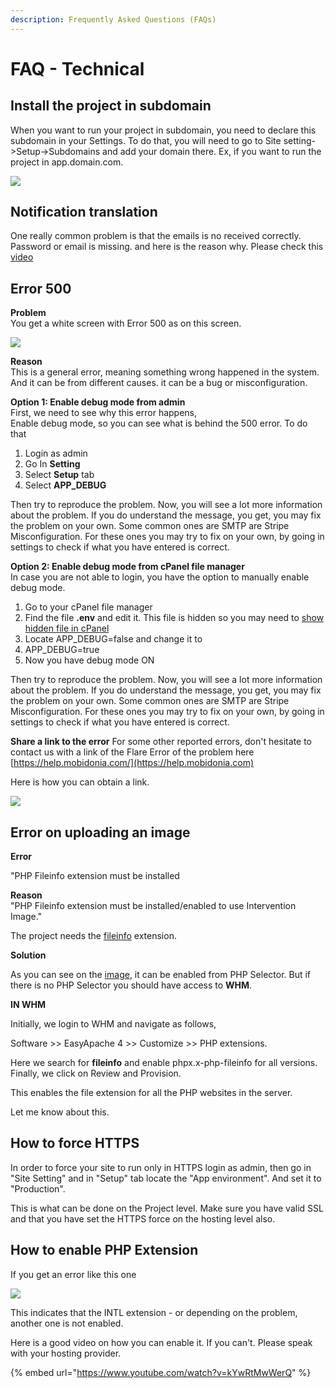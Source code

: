 ```yaml
---
description: Frequently Asked Questions (FAQs)
---
```


# FAQ - Technical

## Install the project in subdomain

When you want to run your project in subdomain, you need to declare this subdomain in your Settings. To do that, you will need to go to Site setting->Setup->Subdomains and add your domain there. Ex, if you want to run the project in app.domain.com.

![](https://i.imgur.com/k6uuMa2.jpg)

## Notification translation

One really common problem is that the emails is no received correctly. Password or email is missing. and here is the reason why. Please check this [video](https://www.loom.com/share/112938a8fa31418386b5ae2c8c71303b)



## Error 500

**Problem**\
You get a white screen with Error 500 as on this screen.

![](https://i.imgur.com/HZmpG35.png)

**Reason**\
This is a general error, meaning something wrong happened in the system. And it can be from different causes. it can be a bug or misconfiguration.

**Option 1: Enable debug mode from admin**\
First, we need to see why this error happens,\
Enable debug mode, so you can see what is behind the 500 error. To do that

1. Login as admin
2. Go In **Setting**
3. Select **Setup** tab
4. Select **APP\_DEBUG**

Then try to reproduce the problem. Now, you will see a lot more information about the problem. If you do understand the message, you get, you may fix the problem on your own. Some common ones are SMTP are Stripe Misconfiguration. For these ones you may try to fix on your own, by going in settings to check if what you have entered is correct.

**Option 2: Enable debug mode from cPanel file manager**\
In case you are not able to login, you have the option to manually enable debug mode.

1. Go to your cPanel file manager
2. Find the file **.env** and edit it. This file is hidden so you may need to [show hidden file in cPanel](https://www.plothost.com/kb/show-hidden-files-htaccess-cpanel-file-manager/)
3. Locate APP\_DEBUG=false and change it to
4. APP\_DEBUG=true
5. Now you have debug mode ON

Then try to reproduce the problem. Now, you will see a lot more information about the problem. If you do understand the message, you get, you may fix the problem on your own. Some common ones are SMTP are Stripe Misconfiguration. For these ones you may try to fix on your own, by going in settings to check if what you have entered is correct.

**Share a link to the error** For some other reported errors, don't hesitate to contact us with a link of the Flare Error of the problem here [https://help.mobidonia.com/](https://help.mobidonia.com)

Here is how you can obtain a link.

![](https://i.imgur.com/pfxNCqH.png)



## Error on uploading an image

**Error**

"PHP Fileinfo extension must be installed

**Reason**\
"PHP Fileinfo extension must be installed/enabled to use Intervention Image."

The project needs the [fileinfo](https://i.stack.imgur.com/vhN3E.png) extension.

**Solution**

As you can see on the [image](https://i.stack.imgur.com/vhN3E.png), it can be enabled from PHP Selector. But if there is no PHP Selector you should have access to **WHM**.

**IN WHM**

Initially, we login to WHM and navigate as follows,

Software >> EasyApache 4 >> Customize >> PHP extensions.

Here we search for **fileinfo** and enable phpx.x-php-fileinfo for all versions. Finally, we click on Review and Provision.

This enables the file extension for all the PHP websites in the server.

Let me know about this.

## How to force HTTPS

In order to force your site to run only in HTTPS login as admin, then go in "Site Setting" and in "Setup" tab locate the "App environment". And set it to "Production".

This is what can be done on the Project level. Make sure you have valid SSL and that you have set the HTTPS force on the hosting level also.

## How to enable PHP Extension

If you get an error like this one

![](https://i.imgur.com/EXp59rL.png)

This indicates that the INTL extension - or depending on the problem, another one is not enabled.

Here is a good video on how you can enable it. If you can't. Please speak with your hosting provider.

{% embed url="https://www.youtube.com/watch?v=kYwRtMwWerQ" %}
